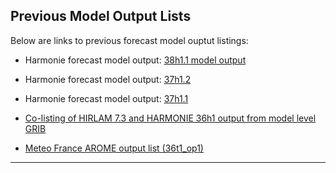 
## Previous Model Output Lists
Below are links to previous forecast model ouptut listings:

  * Harmonie forecast model output: [38h1.1 model output](HarmonieSystemDocumentation/Forecast/Outputlist/38h1)
  * Harmonie forecast model output: [37h1.2](HarmonieSystemDocumentation/Forecast/Outputlist/37h1)
  * Harmonie forecast model output: [37h1.1](HarmonieSystemDocumentation/Forecast/Outputlist/37h1.1)

  * [Co-listing of HIRLAM 7.3 and HARMONIE 36h1 output from model level GRIB](HarmonieSystemDocumentation/HHoutputlist)
  * [Meteo France AROME output list (36t1_op1)](https://hirlam.org/trac/attachment/wiki/HarmonieSystemDocumentation/listegrib_36t1_op1.pdf)

----


